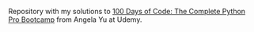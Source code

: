 Repository with my solutions to [100 Days of Code: The Complete Python Pro Bootcamp](https://www.udemy.com/course/100-days-of-code/?couponCode=ST20MT111124A) from Angela Yu at Udemy.
